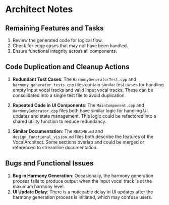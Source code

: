 # Architect Notes

## Remaining Features and Tasks

1. Review the generated code for logical flow.
2. Check for edge cases that may not have been handled.
3. Ensure functional integrity across all components.

## Code Duplication and Cleanup Actions

1. **Redundant Test Cases**: The `HarmonyGeneratorTest.cpp` and `harmony_generator_tests.cpp` files contain similar test cases for handling empty input vocal tracks and valid input vocal tracks. These can be consolidated into a single test file to avoid duplication.

2. **Repeated Code in UI Components**: The `MainComponent.cpp` and `HarmonyGenerator.cpp` files both have similar logic for handling UI updates and state management. This logic could be refactored into a shared utility function to reduce redundancy.

3. **Similar Documentation**: The `README.md` and `design_functional_vision.md` files both describe the features of the VocalArchitect. Some sections overlap and could be merged or referenced to streamline documentation.

## Bugs and Functional Issues

1. **Bug in Harmony Generation**: Occasionally, the harmony generation process fails to produce output when the input vocal track is at the maximum harmony level.
2. **UI Update Delay**: There is a noticeable delay in UI updates after the harmony generation process is initiated, which may confuse users.

